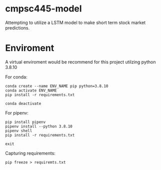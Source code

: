 # cmpsc445-model
Attempting to utilize a LSTM model to make short term stock market predictions. 

# Enviroment 
A virtual enviroment would be recommend for this project utilzing python 3.8.10

For conda: 

```
conda create --name ENV_NAME pip python=3.8.10
conda activate ENV_NAME
pip install -r requirements.txt

conda deactivate
```

For pipenv:
```
pip install pipenv
pipenv install --python 3.8.10
pipenv shell
pip install -r requirements.txt

exit
```

Capturing requirements:
```
pip freeze > requiremts.txt
```